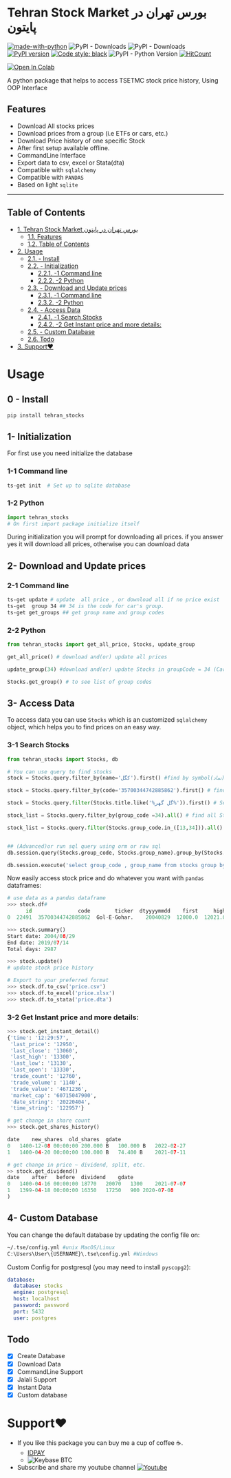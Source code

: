# Tehran Stock Market بورس تهران در پایتون

[![made-with-python](https://img.shields.io/badge/Made%20with-Python-1f425f.svg)](https://www.python.org/)
![PyPI - Downloads](https://img.shields.io/pypi/dw/tehran_stocks.svg?color=blue)
![PyPI - Downloads](https://img.shields.io/pypi/dm/tehran_stocks.svg?color=blue)
[![PyPI version](https://badge.fury.io/py/tehran-stocks.svg)](https://badge.fury.io/py/tehran-stocks)
[![Code style: black](https://img.shields.io/badge/code%20style-black-000000.svg)](https://github.com/python/black)
![PyPI - Python Version](https://img.shields.io/pypi/pyversions/tehran-stocks.svg)
[![HitCount](https://hits.dwyl.com/ghodsizadeh/tehran-stocks.svg?style=flat-square)](http://hits.dwyl.com/ghodsizadeh/tehran-stocks)

[![Open In Colab](https://colab.research.google.com/assets/colab-badge.svg)](https://colab.research.google.com/github/ghodsizadeh/tehran-stocks/blob/master/Example/Read_Data.ipynb)

A python package that helps to access TSETMC stock price history, Using OOP Interface

## Features

- Download All stocks prices
- Download prices from a group (i.e ETFs or cars, etc.)
- Download Price history of one specific Stock
- After first setup available offline.
- CommandLine Interface
- Export data to csv, excel or Stata(dta)
- Compatible with `sqlalchemy`
- Compatible with `PANDAS`
- Based on light `sqlite`

---

## Table of Contents

<!-- TOC orderedlist:true -->

- [1. Tehran Stock Market بورس تهران در پایتون](#1-tehran-stock-market-%D8%A8%D9%88%D8%B1%D8%B3-%D8%AA%D9%87%D8%B1%D8%A7%D9%86-%D8%AF%D8%B1-%D9%BE%D8%A7%DB%8C%D8%AA%D9%88%D9%86)
  - [1.1. Features](#11-features)
  - [1.2. Table of Contents](#12-table-of-contents)
- [2. Usage](#2-usage)
  - [2.1. - Install](#21---install)
  - [2.2. - Initialization](#22---initialization)
    - [2.2.1. -1 Command line](#221--1-command-line)
    - [2.2.2. -2 Python](#222--2-python)
  - [2.3. - Download and Update prices](#23---download-and-update-prices)
    - [2.3.1. -1 Command line](#231--1-command-line)
    - [2.3.2. -2 Python](#232--2-python)
  - [2.4. - Access Data](#24---access-data)
    - [2.4.1. -1 Search Stocks](#241--1-search-stocks)
    - [2.4.2. -2 Get Instant price and more details:](#242--2-get-instant-price-and-more-details)
  - [2.5. - Custom Database](#25---custom-database)
  - [2.6. Todo](#26-todo)
- [3. Support❤️](#3-support)

<!-- /TOC -->

# Usage

## 0 - Install

```bash
pip install tehran_stocks
```

## 1- Initialization

For first use you need initialize the database

### 1-1 Command line

```bash
ts-get init  # Set up to sqlite database
```

### 1-2 Python

```python
import tehran_stocks
# On first import package initialize itself
```

During initialization you will prompt for downloading all prices. if you answer yes it will download all prices, otherwise you can download data

## 2- Download and Update prices

### 2-1 Command line

```bash
ts-get update # update  all price , or download all if no price exist
ts-get  group 34 ## 34 is the code for car's group.
ts-get get_groups ## get group name and group codes
```

### 2-2 Python

```python
from tehran_stocks import get_all_price, Stocks, update_group

get_all_price() # download and(or) update all prices

update_group(34) #download and(or) update Stocks in groupCode = 34 (Cars)

Stocks.get_group() # to see list of group codes
```

## 3- Access Data

To access data you can use `Stocks` which is an customized `sqlalchemy` object, which helps you to find prices on an easy way.

### 3-1 Search Stocks

```python
from tehran_stocks import Stocks, db

# You can use query to find stocks
stock = Stocks.query.filter_by(name='كگل').first() #find by symbol(نماد)

stock = Stocks.query.filter_by(code='35700344742885862').first() # find by code on tsetmc url

stock = Stocks.query.filter(Stocks.title.like('%گل گهر%')).first() # Search by title

stock_list = Stocks.query.filter_by(group_code =34).all() # find all Stocks in Khodro

stock_list = Stocks.query.filter(Stocks.group_code.in_([13,34])).all() # all stocks in khodro and felezat


## (Advanced)or run sql query using orm or raw sql
db.session.query(Stocks.group_code, Stocks.group_name).group_by(Stocks.group_code).all()

db.session.execute('select group_code , group_name from stocks group by group_name').fetchall()
```

Now easily access stock price and do whatever you want with `pandas` dataframes:

```python
# use data as a pandas dataframe
>>> stock.df#
      id               code        ticker  dtyyyymmdd    first     high      low    close        value      vol  openint per     open     last       date
0  22491  35700344742885862  Gol-E-Gohar.    20040829  12000.0  12021.0  12000.0  12000.0  18841605000  1570000     2708   D  12000.0  12000.0 2004-08-29

>>> stock.summary()
Start date: 2004/08/29
End date: 2019/07/14
Total days: 2987

>>> stock.update()
# update stock price history

# Export to your preferred format
>>> stock.df.to_csv('price.csv')
>>> stock.df.to_excel('price.xlsx')
>>> stock.df.to_stata('price.dta')

```

### 3-2 Get Instant price and more details:

```python
>>> stock.get_instant_detail()
{'time': '12:29:57',
 'last_price': '12950',
 'last_close': '13060',
 'last_high': '13300',
 'last_low': '13130',
 'last_open': '13330',
 'trade_count': '12760',
 'trade_volume': '1140',
 'trade_value': '4671236',
 'market_cap': '60715047900',
 'date_string': '20220404',
 'time_string': '122957'}

# get change in share count
>>> stock.get_shares_history()

date	new_shares	old_shares	gdate
0	1400-12-08 00:00:00	200.000 B	100.000 B	2022-02-27
1	1400-04-20 00:00:00	100.000 B	74.400 B	2021-07-11

# get change in price ~ dividend, split, etc.
>> stock.get_dividend()
date	after	before	dividend	gdate
0	1400-04-16 00:00:00	18770	20070	1300	2021-07-07
1	1399-04-18 00:00:00	16350	17250	900	2020-07-08
)
```

## 4- Custom Database

You can change the default database by updating the config file on:

```bash
~/.tse/config.yml #unix MacOS/Linux
C:\Users\User\{USERNAME}\.tse\config.yml #Windows
```

Custom Config for postgresql (you may need to install `pyscopg2`):

```yaml
database:
  database: stocks
  engine: postgresql
  host: localhost
  password: password
  port: 5432
  user: postgres
```

## Todo

- [x] Create Database
- [x] Download Data
- [x] CommandLine Support
- [x] Jalali Support
- [x] Instant Data
- [x] Custom database

# Support❤️

- If you like this package you can buy me a cup of coffee ☕️.
  - [IDPAY](https://idpay.ir/ghodsizadeh)
  - ![Keybase BTC](https://img.shields.io/keybase/btc/mghodsizadeh)
- Subscribe and share my youtube channel [![Youtube](https://img.shields.io/badge/YouTube-FF0000?style=for-the-badge&logo=youtube&logoColor=white)](https://youtube.com/channel/UCF3v_GwH3Jg2c-V3hRwmcbg)
